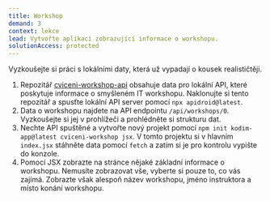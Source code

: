 ```yaml
---
title: Workshop
demand: 3
context: lekce
lead: Vytvořte aplikaci zobrazující informace o workshopu.
solutionAccess: protected
---
```


Vyzkoušejte si práci s lokálními daty, která už vypadají o kousek realističtěji.


1. Repozitář [cviceni-workshop-api](https://github.com/Czechitas-podklady-WEB/cviceni-workshop-api) obsahuje data pro lokální API, které poskytuje informace o smyšleném IT workshopu. Naklonujte si tento repozitář a spusťte lokální API server pomocí `npx apidroid@latest`.
1. Data o workshopu najdete na API endpointu `/api/workshops/0`. Vyzkoušejte si jej v prohlížeči a prohlédněte si strukturu dat.
1. Nechte API spuštěné a vytvořte nový projekt pomocí `npm init kodim-app@latest cviceni-workshop jsx`. V tomto projektu si v hlavním `index.jsx` stáhněte data pomocí `fetch` a zatím si je pro kontrolu vypište do konzole.
1. Pomocí JSX zobrazte na stránce nějaké základní informace o workshopu. Nemusíte zobrazovat vše, vyberte si pouze to, co vás zajímá. Zobrazte však alespoň název workshopu, jméno instruktora a místo konání workshopu.
